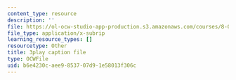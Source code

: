 ```yaml
---
content_type: resource
description: ''
file: https://ol-ocw-studio-app-production.s3.amazonaws.com/courses/8-01sc-classical-mechanics-fall-2016/b6e4230caee9853707d91e58013f306c_ozIdCgo5uI4.srt
file_type: application/x-subrip
learning_resource_types: []
resourcetype: Other
title: 3play caption file
type: OCWFile
uid: b6e4230c-aee9-8537-07d9-1e58013f306c
---
```

